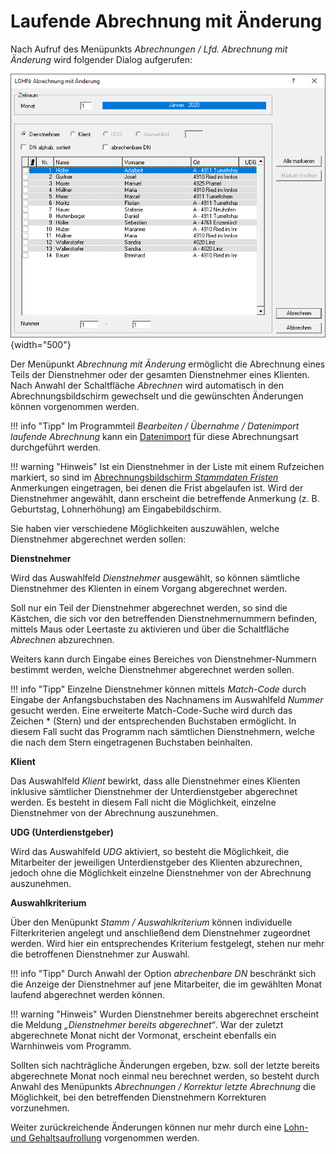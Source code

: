 # Laufende Abrechnung mit Änderung

Nach Aufruf des Menüpunkts *Abrechnungen / Lfd. Abrechnung mit Änderung* wird folgender Dialog aufgerufen:

![Image](<img/image39.png>){width="500"}

Der Menüpunkt *Abrechnung mit Änderung* ermöglicht die Abrechnung eines Teils der Dienstnehmer oder der gesamten Dienstnehmer eines Klienten. Nach Anwahl der Schaltfläche *Abrechnen* wird automatisch in den Abrechnungsbildschirm gewechselt und die gewünschten Änderungen können vorgenommen werden.

!!! info "Tipp"
    Im Programmteil *Bearbeiten / Übernahme / Datenimport laufende Abrechnung* kann ein [Datenimport](../Datenimport/Allgemeines.md) für diese Abrechnungsart durchgeführt werden.

!!! warning "Hinweis"
    Ist ein Dienstnehmer in der Liste mit einem Rufzeichen markiert, so sind im [Abrechnungsbildschirm *Stammdaten Fristen*](../Abrechnungsbildschirme/Stammdaten%20Fristen.md) Anmerkungen eingetragen, bei denen die Frist abgelaufen ist. Wird der Dienstnehmer angewählt, dann erscheint die betreffende Anmerkung (z. B. Geburtstag, Lohnerhöhung) am Eingabebildschirm.

Sie haben vier verschiedene Möglichkeiten auszuwählen, welche Dienstnehmer abgerechnet werden sollen:

**Dienstnehmer**

Wird das Auswahlfeld *Dienstnehmer* ausgewählt, so können sämtliche Dienstnehmer des Klienten in einem Vorgang abgerechnet werden.

Soll nur ein Teil der Dienstnehmer abgerechnet werden, so sind die Kästchen, die sich vor den betreffenden Dienstnehmernummern befinden, mittels Maus oder Leertaste zu aktivieren und über die Schaltfläche *Abrechnen* abzurechnen.

Weiters kann durch Eingabe eines Bereiches von Dienstnehmer-Nummern bestimmt werden, welche Dienstnehmer abgerechnet werden sollen.

!!! info "Tipp"
    Einzelne Dienstnehmer können mittels *Match-Code* durch Eingabe der Anfangsbuchstaben des Nachnamens im Auswahlfeld *Nummer* gesucht werden. Eine erweiterte Match-Code-Suche wird durch das Zeichen * (Stern) und der entsprechenden Buchstaben ermöglicht. In diesem Fall sucht das Programm nach sämtlichen Dienstnehmern, welche die nach dem Stern eingetragenen Buchstaben beinhalten.

**Klient**

Das Auswahlfeld *Klient* bewirkt, dass alle Dienstnehmer eines Klienten inklusive sämtlicher Dienstnehmer der Unterdienstgeber abgerechnet werden. Es besteht in diesem Fall nicht die Möglichkeit, einzelne Dienstnehmer von der Abrechnung auszunehmen.

**UDG (Unterdienstgeber)**

Wird das Auswahlfeld *UDG* aktiviert, so besteht die Möglichkeit, die Mitarbeiter der jeweiligen Unterdienstgeber des Klienten abzurechnen, jedoch ohne die Möglichkeit einzelne Dienstnehmer von der Abrechnung auszunehmen.

**Auswahlkriterium**

Über den Menüpunkt *Stamm / Auswahlkriterium* können individuelle Filterkriterien angelegt und anschließend dem Dienstnehmer zugeordnet werden. Wird hier ein entsprechendes Kriterium festgelegt, stehen nur mehr die betroffenen Dienstnehmer zur Auswahl.

!!! info "Tipp"
    Durch Anwahl der Option *abrechenbare DN* beschränkt sich die Anzeige der Dienstnehmer auf jene Mitarbeiter, die im gewählten Monat laufend abgerechnet werden können.

!!! warning "Hinweis"
    Wurden Dienstnehmer bereits abgerechnet erscheint die Meldung *„Dienstnehmer bereits abgerechnet“*. War der zuletzt abgerechnete Monat nicht der Vormonat, erscheint ebenfalls ein Warnhinweis vom Programm.

Sollten sich nachträgliche Änderungen ergeben, bzw. soll der letzte bereits abgerechnete Monat noch einmal neu berechnet werden, so besteht durch Anwahl des Menüpunkts *Abrechnungen / Korrektur letzte Abrechnung* die Möglichkeit, bei den betreffenden Dienstnehmern Korrekturen vorzunehmen.

Weiter zurückreichende Änderungen können nur mehr durch eine [Lohn- und Gehaltsaufrollung](../Abrechnungen/Aufrollung.md) vorgenommen werden.